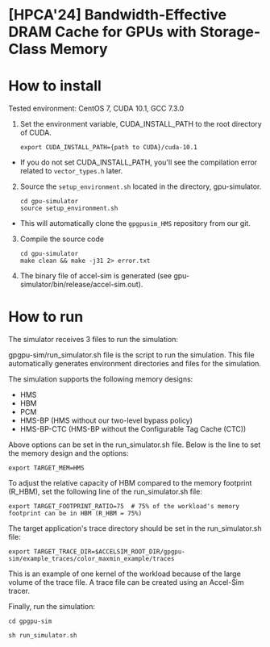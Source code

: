 # [HPCA'24] Bandwidth-Effective DRAM Cache for GPUs with Storage-Class Memory


# How to install

Tested environment: CentOS 7, CUDA 10.1, GCC 7.3.0

1. Set the environment variable, CUDA_INSTALL_PATH to the root directory of CUDA.
    ```
    export CUDA_INSTALL_PATH={path to CUDA}/cuda-10.1
    ```
  - If you do not set CUDA_INSTALL_PATH, you'll see the compilation error related to `vector_types.h` later.
  
2. Source the `setup_environment.sh` located in the directory, gpu-simulator. 
    ```
    cd gpu-simulator
    source setup_environment.sh
    ```
  - This will automatically clone the `gpgpusim_HMS` repository from our git. 
  
3. Compile the source code
    ```
    cd gpu-simulator
    make clean && make -j31 2> error.txt
    ```

4. The binary file of accel-sim is generated (see gpu-simulator/bin/release/accel-sim.out).

# How to run

The simulator receives 3 files to run the simulation:

gpgpu-sim/run_simulator.sh file is the script to run the simulation.
This file automatically generates environment directories and files for the simulation.

The simulation supports the following memory designs:
- HMS
- HBM
- PCM
- HMS-BP (HMS without our two-level bypass policy)
- HMS-BP-CTC (HMS-BP without the Configurable Tag Cache (CTC))

Above options can be set in the run_simulator.sh file.
Below is the line to set the memory design and the options:
```
export TARGET_MEM=HMS
```

To adjust the relative capacity of HBM compared to the memory footprint (R_HBM), set the following line of the run_simulator.sh file:
```
export TARGET_FOOTPRINT_RATIO=75  # 75% of the workload's memory footprint can be in HBM (R_HBM = 75%)
```

The target application's trace directory should be set in the run_simulator.sh file:
```
export TARGET_TRACE_DIR=$ACCELSIM_ROOT_DIR/gpgpu-sim/example_traces/color_maxmin_example/traces
```
  This is an example of one kernel of the workload because of the large volume of the trace file. A trace file can be created using an Accel-Sim tracer.

Finally, run the simulation:
```
cd gpgpu-sim

sh run_simulator.sh
```


